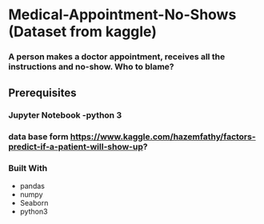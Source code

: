 # Medical-Appointment-No-Shows  (Dataset from kaggle)
### A person makes a doctor appointment, receives all the instructions and no-show. Who to blame?


## Prerequisites
### Jupyter Notebook -python 3
### data base form https://www.kaggle.com/hazemfathy/factors-predict-if-a-patient-will-show-up?

### Built With

*  pandas 
*  numpy
*  Seaborn
*  python3

